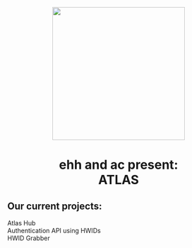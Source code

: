 <p align="center">
  <img src="https://cdn.profess1onal.club/logo.png" width="300" />
</p>
<h1 align="center">ehh and ac present: <br>ATLAS</h1>
<h2>Our current projects:</h2>
<p>Atlas Hub
<br>Authentication API using HWIDs
<br>HWID Grabber</p>
